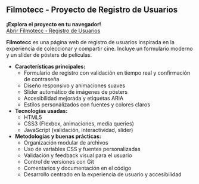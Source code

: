 <h2>Filmotecc - Proyecto de Registro de Usuarios</h2>
<p>
  <strong>¡Explora el proyecto en tu navegador!</strong><br>
  <a href="https://nananaim.github.io/signup-proyect/" target="_blank">
    Abrir Filmotecc - Registro de Usuarios
  </a>
</p>
<p>
  <strong>Filmotecc</strong> es una página web de registro de usuarios inspirada en la experiencia de coleccionar y compartir cine. Incluye un formulario moderno y un slider de pósters de películas.
</p>
<ul>
  <li><strong>Características principales:</strong>
    <ul>
      <li>Formulario de registro con validación en tiempo real y confirmación de contraseña</li>
      <li>Diseño responsivo y animaciones suaves</li>
      <li>Slider automático de imágenes de pósters</li>
      <li>Accesibilidad mejorada y etiquetas ARIA</li>
      <li>Estilos personalizados con fuentes y colores claros</li>
    </ul>
  </li>
  <li><strong>Tecnologías usadas:</strong>
    <ul>
      <li>HTML5</li>
      <li>CSS3 (Flexbox, animaciones, media queries)</li>
      <li>JavaScript (validación, interactividad, slider)</li>
    </ul>
  </li>
  <li><strong>Metodologías y buenas prácticas:</strong>
    <ul>
      <li>Organización modular de archivos</li>
      <li>Uso de variables CSS y fuentes personalizadas</li>
      <li>Validación y feedback visual para el usuario</li>
      <li>Control de versiones con Git</li>
      <li>Comentarios y documentación en el código</li>
      <li>Desarrollo centrado en la experiencia de usuario y accesibilidad</li>
    </ul>
  </li>
</ul>
